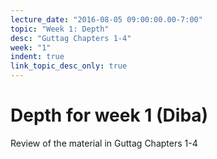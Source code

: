 ```yaml
---
lecture_date: "2016-08-05 09:00:00.00-7:00"
topic: "Week 1: Depth"
desc: "Guttag Chapters 1-4"
week: "1"
indent: true
link_topic_desc_only: true
---
```



# Depth for week 1 (Diba)

Review of the material in Guttag Chapters 1-4

